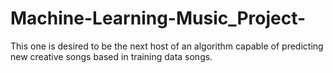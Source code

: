# Machine-Learning-Music_Project-
This one is desired to be the next host of an algorithm capable of predicting new creative songs based in training data songs.
